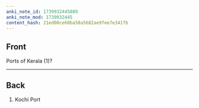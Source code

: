 ```yaml
---
anki_note_id: 1739932445889
anki_note_mod: 1739932445
content_hash: 21ed00ce60ba58a5682ae9fee7e341fb
---
```


## Front

Ports of Kerala (1)?

<hr/>

## Back

1. Kochi Port